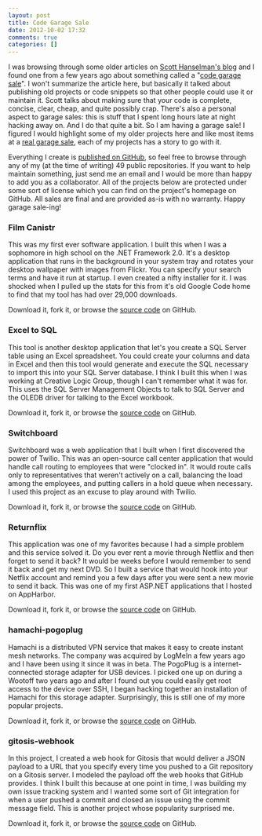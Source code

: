 ```yaml
---
layout: post
title: Code Garage Sale
date: 2012-10-02 17:32
comments: true
categories: []
---
```

I was browsing through some older articles on <a href="http://www.hanselman.com/blog/" target="_blank">Scott Hanselman's blog</a> and I found one from a few years ago about something called a "<a href="http://www.hanselman.com/blog/GarageSalesAndGarageSaleQualityCode.aspx" target="_blank">code garage sale</a>". I won't summarize the article here, but basically it talked about publishing old projects or code snippets so that other people could use it or maintain it. Scott talks about making sure that your code is complete, concise, clear, cheap, and quite possibly crap. There's also a personal aspect to garage sales: this is stuff that I spent long hours late at night hacking away on. And I do that quite a bit. So I am having a garage sale! I figured I would highlight some of my older projects here and like most items at a <a href="http://en.wikipedia.org/wiki/Garage_sale" target="_blank" data-proofer-ignore>real garage sale</a>, each of my projects has a story to go with it.

Everything I create is <a href="https://github.com/mbmccormick" target="_blank">published on GitHub</a>, so feel free to browse through any of my (at the time of writing) 49 public repositories. If you want to help maintain something, just send me an email and I would be more than happy to add you as a collaborator. All of the projects below are protected under some sort of license which you can find on the project's homepage on GitHub. All sales are final and are provided as-is with no warranty. Happy garage sale-ing!
<h3>Film Canistr</h3>
This was my first ever software application. I built this when I was a sophomore in high school on the .NET Framework 2.0. It's a desktop application that runs in the background in your system tray and rotates your desktop wallpaper with images from Flickr. You can specify your search terms and have it run at startup. I even created a nifty installer for it. I was shocked when I pulled up the stats for this from it's old Google Code home to find that my tool has had over 29,000 downloads.

Download it, fork it, or browse the <a href="https://github.com/mbmccormick/film-canistr" target="_blank">source code</a> on GitHub.
<h3>Excel to SQL</h3>
This tool is another desktop application that let's you create a SQL Server table using an Excel spreadsheet. You could create your columns and data in Excel and then this tool would generate and execute the SQL necessary to import this into your SQL Server database. I think I built this when I was working at Creative Logic Group, though I can't remember what it was for. This uses the SQL Server Management Objects to talk to SQL Server and the OLEDB driver for talking to the Excel workbook.

Download it, fork it, or browse the <a href="https://github.com/mbmccormick/excel-to-sql" target="_blank">source code</a> on GitHub.
<h3>Switchboard</h3>
Switchboard was a web application that I built when I first discovered the power of Twilio. This was an open-source call center application that would handle call routing to employees that were "clocked in". It would route calls only to representatives that weren't actively on a call, balancing the load among the employees, and putting callers in a hold queue when necessary. I used this project as an excuse to play around with Twilio.

Download it, fork it, or browse the <a href="https://github.com/mbmccormick/switchboard" target="_blank">source code</a> on GitHub.
<h3><strong>Returnflix</strong></h3>
This application was one of my favorites because I had a simple problem and this service solved it. Do you ever rent a movie through Netflix and then forget to send it back? It would be weeks before I would remember to send it back and get my next DVD. So I built a service that would hook into your Netflix account and remind you a few days after you were sent a new movie to send it back. This was one of my first ASP.NET applications that I hosted on AppHarbor.

Download it, fork it, or browse the <a href="https://github.com/mbmccormick/returnflix" target="_blank">source code</a> on GitHub.
<h3>hamachi-pogoplug</h3>
Hamachi is a distributed VPN service that makes it easy to create instant mesh networks. The company was acquired by LogMeIn a few years ago and I have been using it since it was in beta. The PogoPlug is a internet-connected storage adapter for USB devices. I picked one up on during a Wootoff two years ago and after I found out you could easily get root access to the device over SSH, I began hacking together an installation of Hamachi for this storage adapter. Surprisingly, this is still one of my more popular projects.

Download it, fork it, or browse the <a href="https://github.com/mbmccormick/hamachi-pogoplug" target="_blank">source code</a> on GitHub.
<h3>gitosis-webhook</h3>
In this project, I created a web hook for Gitosis that would deliver a JSON payload to a URL that you specify every time you pushed to a Git repository on a Gitosis server. I modeled the payload off the web hooks that GitHub provides. I think I built this because at one point in time, I was building my own issue tracking system and I wanted some sort of Git integration for when a user pushed a commit and closed an issue using the commit message field. This is another project whose popularity surprised me.

Download it, fork it, or browse the <a href="https://github.com/mbmccormick/gitosis-webhook" target="_blank">source code</a> on GitHub.
